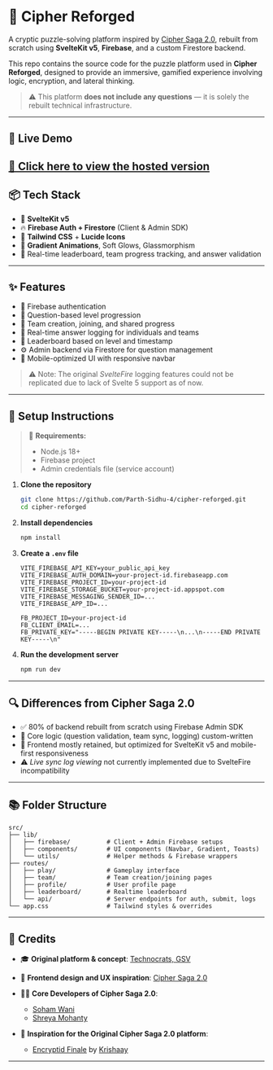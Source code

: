 # 🧩 Cipher Reforged

A cryptic puzzle-solving platform inspired by [Cipher Saga 2.0](https://github.com/technocratsgsv/Cipher-Saga-2.0.git), rebuilt from scratch using **SvelteKit v5**, **Firebase**, and a custom Firestore backend.

This repo contains the source code for the puzzle platform used in **Cipher Reforged**, designed to provide an immersive, gamified experience involving logic, encryption, and lateral thinking.

> ⚠️ This platform **does not include any questions** — it is solely the rebuilt technical infrastructure.

---

## 🚀 Live Demo

## [🔗 Click here to view the hosted version](https://cipher-reforged.vercel.app)

## 📦 Tech Stack

- 🧠 **SvelteKit v5**
- 🔥 **Firebase Auth + Firestore** (Client & Admin SDK)
- 🎨 **Tailwind CSS** + **Lucide Icons**
- 🌌 **Gradient Animations**, Soft Glows, Glassmorphism
- 🧪 Real-time leaderboard, team progress tracking, and answer validation

---

## ✨ Features

- 🔐 Firebase authentication
- 🧩 Question-based level progression
- 👥 Team creation, joining, and shared progress
- 🧾 Real-time answer logging for individuals and teams
- 🧮 Leaderboard based on level and timestamp
- ⚙️ Admin backend via Firestore for question management
- 📱 Mobile-optimized UI with responsive navbar

> ⚠️ Note: The original _SvelteFire_ logging features could not be replicated due to lack of Svelte 5 support as of now.

---

## 📁 Setup Instructions

> 🔧 **Requirements:**
>
> - Node.js 18+
> - Firebase project
> - Admin credentials file (service account)

1. **Clone the repository**

   ```bash
   git clone https://github.com/Parth-Sidhu-4/cipher-reforged.git
   cd cipher-reforged
   ```

2. **Install dependencies**

   ```bash
   npm install
   ```

3. **Create a `.env` file**

   ```env
   VITE_FIREBASE_API_KEY=your_public_api_key
   VITE_FIREBASE_AUTH_DOMAIN=your-project-id.firebaseapp.com
   VITE_FIREBASE_PROJECT_ID=your-project-id
   VITE_FIREBASE_STORAGE_BUCKET=your-project-id.appspot.com
   VITE_FIREBASE_MESSAGING_SENDER_ID=...
   VITE_FIREBASE_APP_ID=...

   FB_PROJECT_ID=your-project-id
   FB_CLIENT_EMAIL=...
   FB_PRIVATE_KEY="-----BEGIN PRIVATE KEY-----\n...\n-----END PRIVATE KEY-----\n"
   ```

4. **Run the development server**

   ```bash
   npm run dev
   ```

---

## 🔍 Differences from Cipher Saga 2.0

- ✅ 80% of backend rebuilt from scratch using Firebase Admin SDK
- 🧠 Core logic (question validation, team sync, logging) custom-written
- 🎨 Frontend mostly retained, but optimized for SvelteKit v5 and mobile-first responsiveness
- ⚠️ _Live sync log viewing_ not currently implemented due to SvelteFire incompatibility

---

## 📚 Folder Structure

```
src/
├── lib/
│   ├── firebase/          # Client + Admin Firebase setups
│   ├── components/        # UI components (Navbar, Gradient, Toasts)
│   └── utils/             # Helper methods & Firebase wrappers
├── routes/
│   ├── play/              # Gameplay interface
│   ├── team/              # Team creation/joining pages
│   ├── profile/           # User profile page
│   ├── leaderboard/       # Realtime leaderboard
│   └── api/               # Server endpoints for auth, submit, logs
└── app.css                # Tailwind styles & overrides
```

---

## 🧠 Credits

- 🎓 **Original platform & concept**: [Technocrats, GSV](https://github.com/technocratsgsv)
- 🎨 **Frontend design and UX inspiration**: [Cipher Saga 2.0](https://github.com/technocratsgsv/Cipher-Saga-2.0.git)
- 👨‍💻 **Core Developers of Cipher Saga 2.0**:
  - [Soham Wani](https://github.com/Soham-Wani)
  - [Shreya Mohanty](https://github.com/ShreyaPMohanty6)

- 🧪 **Inspiration for the Original Cipher Saga 2.0 platform**:
  - [Encryptid Finale](https://github.com/kry0sc0pic/encryptid-finale) by [Krishaay](https://github.com/kry0sc0pic)

---
